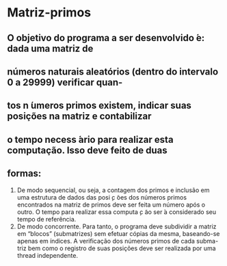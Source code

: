 # Matriz-primos


## O objetivo do programa a ser desenvolvido  ́e: dada uma matriz de
## números naturais aleatórios (dentro do intervalo 0 a 29999) verificar quan-
## tos n ́umeros primos existem, indicar suas posições na matriz e contabilizar
## o tempo necess ́ario para realizar esta computação. Isso deve feito de duas
## formas:
1. De modo sequencial, ou seja, a contagem dos primos e inclusão em uma
estrutura de dados das posi ̧c ̃oes dos números primos encontrados na
matriz de primos deve ser feita um número após o outro. O tempo para
realizar essa computa ̧c ̃ao ser ́a considerado seu tempo de referência.
2. De modo concorrente. Para tanto, o programa deve subdividir a matriz
em “blocos” (submatrizes) sem efetuar cópias da mesma, baseando-se
apenas em  ́ındices. A verificação dos números primos de cada subma-
triz bem como o registro de suas posições deve ser realizada por uma
thread independente.

